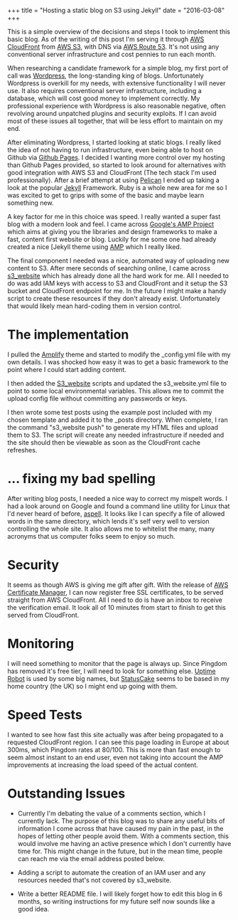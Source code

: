 +++
title = "Hosting a static blog on S3 using Jekyll"
date = "2016-03-08"
+++

This is a simple overview of the decisions and steps I took to implement this basic blog. As of the writing of this post I'm serving it through [AWS CloudFront](https://aws.amazon.com/cloudfront/) from [AWS S3](https://aws.amazon.com/s3/), with DNS via [AWS Route 53](https://aws.amazon.com/route53/). It's not using any conventional server infrastructure and cost pennies to run each month.

When researching a candidate framework for a simple blog, my first port of call was [Wordpress](https://wordpress.com/), the long-standing king of blogs. Unfortunately Wordpress is overkill for my needs, with extensive functionality I will never use. It also requires conventional server infrastructure, including a database, which will cost good money to implement correctly. My professional experience with Wordpress is also reasonable negative, often revolving around unpatched plugins and security exploits. If I can avoid most of these issues all together, that will be less effort to maintain on my end.

<amp-img width="600" layout="responsive" src="/assets/images/jekyll.png"></amp-img>

After eliminating Wordpress, I started looking at static blogs. I really liked the idea of not having to run infrastructure, even being able to host on Github via [Github Pages](https://pages.github.com/). I decided I wanting more control over my hosting than Github Pages provided, so started to look around for alternatives with good integration with AWS S3 and CloudFront (The tech stack I'm used professionally). After a brief attempt at using [Pelican](http://blog.getpelican.com/) I ended up taking a look at the popular [Jekyll](https://jekyllrb.com/) Framework. Ruby is a whole new area for me so I was excited to get to grips with some of the basic and maybe learn something new.

A key factor for me in this choice was speed. I really wanted a super fast blog with a modern look and feel. I came across [Google's AMP Project](https://www.ampproject.org/) which aims at giving you the libraries and design frameworks to make a fast, content first website or blog. Luckily for me some one had already created a nice [Jekyll theme using [AMP](https://github.com/ageitgey/amplify) which I really liked.

The final component I needed was a nice, automated way of uploading new content to S3. After mere seconds of searching online, I came across [s3_website](https://github.com/laurilehmijoki/s3_website) which has already done all the hard work for me. All I needed to do was add IAM keys with access to S3 and CloudFront and it setup the S3 bucket and CloudFront endpoint for me. In the future I might make a handy script to create these resources if they don't already exist. Unfortunately that would likely mean hard-coding them in version control.


# The implementation

I pulled the [Amplify](https://github.com/ageitgey/amplify) theme and started to modify the _config.yml file with my own details. I was shocked how easy it was to get a basic framework to the point where I could start adding content.

I then added the [S3_website](https://github.com/laurilehmijoki/s3_website) scripts and updated the s3_website.yml file to point to some local environmental variables. This allows me to commit the upload config file without committing any passwords or keys.

I then wrote some test posts using the example post included with my chosen template and added it to the _posts directory. When complete, I ran the command "s3_website push" to generate my HTML files and upload them to S3. The script will create any needed infrastructure if needed and the site should then be viewable as soon as the CloudFront cache refreshes.

# ... fixing my bad spelling

After writing blog posts, I needed a nice way to correct my mispelt words. I had a look around on Google and found a command line utility for Linux that I'd never heard of before, [aspell](http://rajaseelan.com/2009/07/15/check-your-spelling-in-linux-using-the-command-line/). It looks like I can specify a file of allowed words in the same directory, which lends it's self very well to version controlling the whole site. It also allows me to whitelist the many, many acronyms that us computer folks seem to enjoy so much.

# Security

It seems as though AWS is giving me gift after gift. With the release of [AWS Certificate Manager](https://aws.amazon.com/certificate-manager/), I can now register free SSL certificates, to be served straight from AWS CloudFront. All I need to do is have an inbox to receive the verification email. It look all of 10 minutes from start to finish to get this served from CloudFront.

# Monitoring

I will need something to monitor that the page is always up. Since Pingdom has removed it's free tier, I will need to look for something else. [Uptime Robot](https://uptimerobot.com/) is used by some big names, but [StatusCake](https://www.statuscake.com/) seems to be based in my home country (the UK) so I might end up going with them.

# Speed Tests

I wanted to see how fast this site actually was after being propagated to a requested CloudFront region. I can see this page loading in Europe at about 300ms, which Pingdom rates at 80/100. This is more than fast enough to seem almost instant to an end user, even not taking into account the AMP improvements at increasing the load speed of the actual content.

# Outstanding Issues

* Currently I'm debating the value of a comments section, which I currently lack. The purpose of this blog was to share any useful bits of information I come across that have caused my pain in the past, in the hopes of letting other people avoid them. With a comments section, this would involve me having an active presence which I don't currently have time for. This might change in the future, but in the mean time, people can reach me via the email address posted below.

* Adding a script to automate the creation of an IAM user and any resources needed that's not covered by s3_website.

* Write a better README file. I will likely forget how to edit this blog in 6 months, so writing instructions for my future self now sounds like a good idea.
